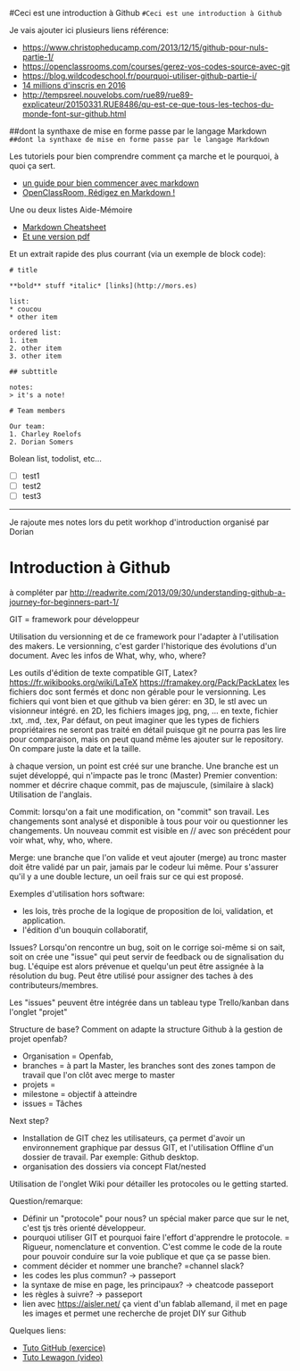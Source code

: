 #Ceci est une introduction à Github
`#Ceci est une introduction à Github`

Je vais ajouter ici plusieurs liens référence:

- https://www.christopheducamp.com/2013/12/15/github-pour-nuls-partie-1/
- https://openclassrooms.com/courses/gerez-vos-codes-source-avec-git
- https://blog.wildcodeschool.fr/pourquoi-utiliser-github-partie-i/
- [14 millions d'inscris en 2016](https://fr.wikipedia.org/wiki/GitHub)
- http://tempsreel.nouvelobs.com/rue89/rue89-explicateur/20150331.RUE8486/qu-est-ce-que-tous-les-techos-du-monde-font-sur-github.html

##dont la synthaxe de mise en forme passe par le langage Markdown
`##dont la synthaxe de mise en forme passe par le langage Markdown`

Les tutoriels pour bien comprendre comment ça marche et le pourquoi, à quoi ça sert.
- [un guide pour bien commencer avec markdown](https://blog.wax-o.com/2014/04/tutoriel-un-guide-pour-bien-commencer-avec-markdown/)
- [OpenClassRoom, Rédigez en Markdown !](https://openclassrooms.com/courses/redigez-en-markdown)

Une ou deux listes Aide-Mémoire 
- [Markdown Cheatsheet](https://github.com/adam-p/markdown-here/wiki/Markdown-Cheatsheet)
- [Et une version pdf](https://guides.github.com/pdfs/markdown-cheatsheet-online.pdf)


Et un extrait rapide des plus courrant (via un exemple de block code):
```
# title

**bold** stuff *italic* [links](http://mors.es)

list:
* coucou
* other item

ordered list:
1. item
2. other item
3. other item

## subttitle

notes:
> it's a note!

# Team members

Our team:
1. Charley Roelofs
2. Dorian Somers

```

Bolean list, todolist, etc...
- [ ] test1
- [ ] test2
- [ ] test3

--- 

Je rajoute mes notes lors du petit workhop d'introduction organisé par Dorian

# Introduction à Github

à compléter par
http://readwrite.com/2013/09/30/understanding-github-a-journey-for-beginners-part-1/

GIT = framework pour développeur

Utilisation du versionning et de ce framework pour l'adapter à l'utilisation des makers. Le versionning, c'est garder l'historique des évolutions d'un document.
Avec les infos de What, why, who, where?

Les outils d'édition de texte compatible GIT, Latex?
https://fr.wikibooks.org/wiki/LaTeX
https://framakey.org/Pack/PackLatex
les fichiers doc sont fermés et donc non gérable pour le versionning.
Les fichiers qui vont bien et que github va bien gérer:
en 3D, le stl avec un visionneur intégré.
en 2D, les fichiers images jpg, png, ... 
en texte, fichier .txt, .md, .tex, 
Par défaut, on peut imaginer que les types de fichiers propriétaires ne seront pas traité en détail puisque git ne pourra pas les lire pour comparaison, mais on peut quand même les ajouter sur le repository. On compare juste la date et la taille.

à chaque version, un point est créé sur une branche. 
Une branche est un sujet développé, qui n'impacte pas le tronc (Master)
Premier convention: nommer et décrire chaque commit, pas de majuscule, (similaire à slack) 
Utilisation de l'anglais.

Commit: 
lorsqu'on a fait une modification, on "commit" son travail. Les changements sont analysé et disponible à tous pour voir ou questionner les changements.
Un nouveau commit est visible en // avec son précédent pour voir what, why, who, where. 

Merge:
une branche que l'on valide et veut ajouter (merge) au tronc master doit être validé par un pair, jamais par le codeur lui même. 
Pour s'assurer qu'il y a une double lecture, un oeil frais sur ce qui est proposé.

Exemples d'utilisation hors software:
- les lois, très proche de la logique de proposition de loi, validation, et application. 
- l'édition d'un bouquin collaboratif,


Issues?
Lorsqu'on rencontre un bug, soit on le corrige soi-même si on sait, soit on crée une "issue" qui peut servir de feedback ou de signalisation du bug. L'équipe est alors prévenue et quelqu'un peut être assignée à la résolution du bug.
Peut être utilisé pour assigner des taches à des contributeurs/membres.

Les "issues" peuvent être intégrée dans un tableau type Trello/kanban dans l'onglet "projet"


Structure de base? Comment on adapte la structure Github à la gestion de projet openfab?
- Organisation = Openfab, 
- branches = à part la Master, les branches sont des zones tampon de travail que l'on clôt avec merge to master
- projets = 
- milestone = objectif à atteindre
- issues = Tâches

Next step? 
* Installation de GIT chez les utilisateurs, ça permet d'avoir un environnement graphique par dessus GIT, et l'utilisation Offline d'un dossier de travail. Par exemple: Github desktop. 
* organisation des dossiers via concept Flat/nested

Utilisation de l'onglet Wiki pour détailler les protocoles ou le getting started. 


Question/remarque:
* Définir un "protocole" pour nous? un spécial maker parce que sur le net, c'est tjs très orienté développeur.
* pourquoi utiliser GIT et pourquoi faire l'effort d'apprendre le protocole. = Rigueur, nomenclature et convention. C'est comme le code de la route pour pouvoir conduire sur la voie publique et que ça se passe bien.
* comment décider et nommer une branche? =channel slack?
* les codes les plus commun? -> passeport
* la syntaxe de mise en page, les principaux? -> cheatcode passeport
* les règles à suivre? -> passeport
* lien avec https://aisler.net/
ça vient d'un fablab allemand, il met en page les images et permet une recherche de projet DIY sur Github

Quelques liens:
* [Tuto GitHub (exercice)](https://try.github.io/levels/1/challenges/1)
* [Tuto Lewagon (video)](https://www.youtube.com/watch?v=V6Zo68uQPqE)
